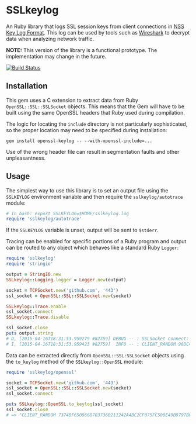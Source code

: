 SSLkeylog
=========

An Ruby library that logs SSL session keys from client connections in [NSS Key Log Format][nss-format]. This log can be used by tools such as [Wireshark][wireshark] to decrypt data when analyzing network traffic.

**NOTE:** This version of the library is a functional prototype. The implementation may change in the future.

[![Build Status](https://travis-ci.org/Sharpie/sslkeylog.svg?branch=master)](https://travis-ci.org/Sharpie/sslkeylog)

  [nss-format]: https://developer.mozilla.org/en-US/docs/Mozilla/Projects/NSS/Key_Log_Format

  [wireshark]:https://wiki.wireshark.org/SSL#Using_the_.28Pre.29-Master-Secret


## Installation

This gem uses a C extension to extract data from Ruby `OpenSSL::SSL::SSLSocket` objects. This means that the Gem will have to be built using the same OpenSSL headers that Ruby used during compilation.

The logic for locating the `include` directory is not particularly sophisticated, so the proper location may need to be specified during installation:

    gem install openssl-keylog -- --with-openssl-include=...

Use of the wrong header file can result in segmentation faults and other unpleasantness.


## Usage

The simplest way to use this library is to set an output file using the `SSLKEYLOG` environment variable and then require the `sslkeylog/autotrace` module:

```ruby
# In bash: export SSLKEYLOG=$HOME/sslkeylog.log
require 'sslkeylog/autotrace'
```

If the `SSLKEYLOG` variable is unset, output will be sent to `$stderr`.


Tracing can be enabled for specific portions of a Ruby program and output can be routed to any object which behaves like a standard Ruby `Logger`:

```ruby
require 'sslkeylog'
require 'stringio'

output = StringIO.new
SSLkeylog::Logging.logger = Logger.new(output)

socket = TCPSocket.new('github.com', '443')
ssl_socket = OpenSSL::SSL::SSLSocket.new(socket)

SSLkeylog::Trace.enable
ssl_socket.connect
SSLkeylog::Trace.disable

ssl_socket.close
puts output.string
# D, [2015-04-16T18:31:53.959279 #82759] DEBUG -- : SSLSocket connect: 192.30.252.129:443
# I, [2015-04-16T18:31:53.959423 #82759]  INFO -- : CLIENT_RANDOM 98DC410A9D6D5851487DA25991E77E60D236832D35AACDF59896927A1C56063D 5EA02F1DBCB9138C50D091949A838C074AD4574490058CBD0BBE6D2D94DA58D4AB190E939CF227EE6AD6E20317C9D922
```

Data can be extracted directly from `OpenSSL::SSL:SSLSocket` objects using the `to_keylog` method of the `SSLkeylog::OpenSSL` module:

```ruby
require 'sslkeylog/openssl'

socket = TCPSocket.new('github.com', '443')
ssl_socket = OpenSSL::SSL::SSLSocket.new(socket)
ssl_socket.connect

puts SSLkeylog::OpenSSL.to_keylog(ssl_socket)
ssl_socket.close
# => "CLIENT_RANDOM 7374BF6508668783736B211242A4BC2CF075FC508E49B9797B038D6357370A10 C5BB2BDFEF788E7BB6ED0A37962BEEB140AC7F33DEF0E344F576D18305AF5A6C0121E069F1FF4CE4424530A83D443EFD\n"
```
